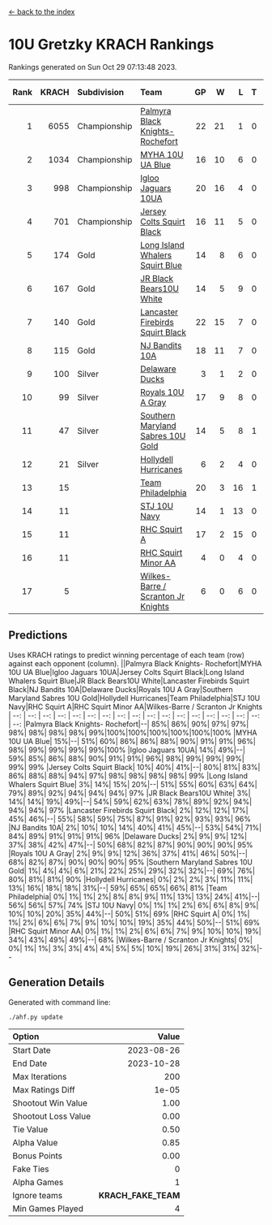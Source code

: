 [<- back to the index](readme.md)
# 10U Gretzky KRACH Rankings
Rankings generated on Sun Oct 29 07:13:48 2023.

Rank|KRACH|Subdivision|Team|GP|W|L|T|OTW|OTL|SoS|Exp Wins|Win Diff
---:|---:|:---|:---|---:|---:|---:|---:|---:|---:|---:|---:|---:
1|6055|Championship|[Palmyra Black Knights- Rochefort](https://gamesheetstats.com/seasons/3659/teams/140260/schedule)|22|21|1|0|0|1|343|21.8|-0.0
2|1034|Championship|[MYHA 10U UA Blue](https://gamesheetstats.com/seasons/3659/teams/140258/schedule)|16|10|6|0|0|0|1714|10.8|-0.0
3|998|Championship|[Igloo Jaguars 10UA](https://gamesheetstats.com/seasons/3659/teams/140253/schedule)|20|16|4|0|0|1|553|16.8|-0.0
4|701|Championship|[Jersey Colts Squirt Black](https://gamesheetstats.com/seasons/3659/teams/140254/schedule)|16|11|5|0|1|0|1000|11.8|-0.0
5|174|Gold|[Long Island Whalers Squirt Blue](https://gamesheetstats.com/seasons/3659/teams/140257/schedule)|14|8|6|0|0|0|950|8.9|0.0
6|167|Gold|[JR Black Bears10U White](https://gamesheetstats.com/seasons/3659/teams/140255/schedule)|14|5|9|0|1|1|1564|5.9|0.0
7|140|Gold|[Lancaster Firebirds Squirt Black](https://gamesheetstats.com/seasons/3659/teams/140256/schedule)|22|15|7|0|1|1|398|15.9|0.0
8|115|Gold|[NJ Bandits 10A](https://gamesheetstats.com/seasons/3659/teams/140259/schedule)|18|11|7|0|0|1|199|11.9|0.0
9|100|Silver|[Delaware Ducks](https://gamesheetstats.com/seasons/3659/teams/140376/schedule)|3|1|2|0|0|0|3033|1.9|0.0
10|99|Silver|[Royals 10U A Gray](https://gamesheetstats.com/seasons/3659/teams/140262/schedule)|17|9|8|0|0|1|538|9.9|0.0
11|47|Silver|[Southern Maryland Sabres 10U Gold](https://gamesheetstats.com/seasons/3659/teams/140263/schedule)|14|5|8|1|2|0|184|6.4|0.0
12|21|Silver|[Hollydell Hurricanes](https://gamesheetstats.com/seasons/3659/teams/140220/schedule)|6|2|4|0|0|0|306|2.9|0.0
13|15||[Team Philadelphia](https://gamesheetstats.com/seasons/3659/teams/140226/schedule)|20|3|16|1|0|0|571|4.4|0.0
14|11||[STJ 10U Navy](https://gamesheetstats.com/seasons/3659/teams/140264/schedule)|14|1|13|0|0|0|1396|1.9|0.0
15|11||[RHC Squirt A](https://gamesheetstats.com/seasons/3659/teams/140261/schedule)|17|2|15|0|1|0|233|2.9|0.0
16|11||[RHC Squirt Minor AA](https://gamesheetstats.com/seasons/3659/teams/140224/schedule)|4|0|4|0|0|0|387|0.9|0.0
17|5||[Wilkes-Barre / Scranton Jr Knights](https://gamesheetstats.com/seasons/3659/teams/140228/schedule)|6|0|6|0|0|0|1787|0.9|0.0

## Predictions
Uses KRACH ratings to predict winning percentage of each team (row) against each opponent (column).
||Palmyra Black Knights- Rochefort|MYHA 10U UA Blue|Igloo Jaguars 10UA|Jersey Colts Squirt Black|Long Island Whalers Squirt Blue|JR Black Bears10U White|Lancaster Firebirds Squirt Black|NJ Bandits 10A|Delaware Ducks|Royals 10U A Gray|Southern Maryland Sabres 10U Gold|Hollydell Hurricanes|Team Philadelphia|STJ 10U Navy|RHC Squirt A|RHC Squirt Minor AA|Wilkes-Barre / Scranton Jr Knights
| --: | --: | --: | --: | --: | --: | --: | --: | --: | --: | --: | --: | --: | --: | --: | --: | --: | --: 
|Palmyra Black Knights- Rochefort|--| 85%| 86%| 90%| 97%| 97%| 98%| 98%| 98%| 98%| 99%|100%|100%|100%|100%|100%|100%
|MYHA 10U UA Blue| 15%|--| 51%| 60%| 86%| 86%| 88%| 90%| 91%| 91%| 96%| 98%| 99%| 99%| 99%| 99%|100%
|Igloo Jaguars 10UA| 14%| 49%|--| 59%| 85%| 86%| 88%| 90%| 91%| 91%| 96%| 98%| 99%| 99%| 99%| 99%| 99%
|Jersey Colts Squirt Black| 10%| 40%| 41%|--| 80%| 81%| 83%| 86%| 88%| 88%| 94%| 97%| 98%| 98%| 98%| 98%| 99%
|Long Island Whalers Squirt Blue|  3%| 14%| 15%| 20%|--| 51%| 55%| 60%| 63%| 64%| 79%| 89%| 92%| 94%| 94%| 94%| 97%
|JR Black Bears10U White|  3%| 14%| 14%| 19%| 49%|--| 54%| 59%| 62%| 63%| 78%| 89%| 92%| 94%| 94%| 94%| 97%
|Lancaster Firebirds Squirt Black|  2%| 12%| 12%| 17%| 45%| 46%|--| 55%| 58%| 59%| 75%| 87%| 91%| 92%| 93%| 93%| 96%
|NJ Bandits 10A|  2%| 10%| 10%| 14%| 40%| 41%| 45%|--| 53%| 54%| 71%| 84%| 89%| 91%| 91%| 91%| 96%
|Delaware Ducks|  2%|  9%|  9%| 12%| 37%| 38%| 42%| 47%|--| 50%| 68%| 82%| 87%| 90%| 90%| 90%| 95%
|Royals 10U A Gray|  2%|  9%|  9%| 12%| 36%| 37%| 41%| 46%| 50%|--| 68%| 82%| 87%| 90%| 90%| 90%| 95%
|Southern Maryland Sabres 10U Gold|  1%|  4%|  4%|  6%| 21%| 22%| 25%| 29%| 32%| 32%|--| 69%| 76%| 80%| 81%| 81%| 90%
|Hollydell Hurricanes|  0%|  2%|  2%|  3%| 11%| 11%| 13%| 16%| 18%| 18%| 31%|--| 59%| 65%| 65%| 66%| 81%
|Team Philadelphia|  0%|  1%|  1%|  2%|  8%|  8%|  9%| 11%| 13%| 13%| 24%| 41%|--| 56%| 56%| 57%| 74%
|STJ 10U Navy|  0%|  1%|  1%|  2%|  6%|  6%|  8%|  9%| 10%| 10%| 20%| 35%| 44%|--| 50%| 51%| 69%
|RHC Squirt A|  0%|  1%|  1%|  2%|  6%|  6%|  7%|  9%| 10%| 10%| 19%| 35%| 44%| 50%|--| 51%| 69%
|RHC Squirt Minor AA|  0%|  1%|  1%|  2%|  6%|  6%|  7%|  9%| 10%| 10%| 19%| 34%| 43%| 49%| 49%|--| 68%
|Wilkes-Barre / Scranton Jr Knights|  0%|  0%|  1%|  1%|  3%|  3%|  4%|  4%|  5%|  5%| 10%| 19%| 26%| 31%| 31%| 32%|--

## Generation Details

Generated with command line:
```
./ahf.py update
```

| Option | Value |
| :----- | ----: |
| Start Date | 2023-08-26 |
| End Date | 2023-10-28 |
| Max Iterations | 200 |
| Max Ratings Diff | 1e-05 |
| Shootout Win Value | 1.00 |
| Shootout Loss Value | 0.00 |
| Tie Value | 0.50 |
| Alpha Value | 0.85 |
| Bonus Points | 0.00 |
| Fake Ties | 0 |
| Alpha Games | 1 |
| Ignore teams | __KRACH_FAKE_TEAM__ |
| Min Games Played | 4 |

